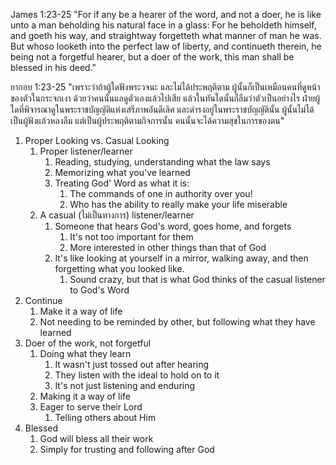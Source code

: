 James 1:23-25 "For if any be a hearer of the word, and not a doer, he is like unto a man beholding his natural face in a glass: For he beholdeth himself, and goeth his way, and straightway forgetteth what manner of man he was. But whoso looketh into the perfect law of liberty, and continueth therein, he being not a forgetful hearer, but a doer of the work, this man shall be blessed in his deed."

ยากอบ 1:23-25 "เพราะว่าถ้าผู้ใดฟังพระวจนะ และไม่ได้ประพฤติตาม ผู้นั้นก็เป็นเหมือนคนที่ดูหน้าของตัวในกระจกเงา ด้วยว่าคนนั้นแลดูตัวเองแล้วไปเสีย แล้วในทันใดนั้นก็ลืมว่าตัวเป็นอย่างไร ฝ่ายผู้ใดที่พิจารณาดูในพระราชบัญญัติแห่งเสรีภาพอันดีเลิศ และดำรงอยู่ในพระราชบัญญัตินั้น ผู้นั้นไม่ได้เป็นผู้ฟังแล้วหลงลืม แต่เป็นผู้ประพฤติตามกิจการนั้น คนนั้นจะได้ความสุขในการของตน"

1. Proper Looking vs. Casual Looking
    1. Proper listener/learner
        1. Reading, studying, understanding what the law says
        2. Memorizing what you've learned
        3. Treating God' Word as what it is:
            1. The commands of one in authority over you!
            2. Who has the ability to really make your life miserable
    2. A casual (ไม่เป็นทางการ) listener/learner
        1. Someone that hears God's word, goes home, and forgets
            1. It's not too important for them
            2. More interested in other things than that of God
        2. It's like looking at yourself in a mirror, walking away, and then forgetting what you looked like.
            1. Sound crazy, but that is what God thinks of the casual listener to God's Word
2. Continue
    1. Make it a way of life
    2. Not needing to be reminded by other, but following what they have learned
3. Doer of the work, not forgetful
    1. Doing what they learn
        1. It wasn't just tossed out after hearing
        2. They listen with the ideal to hold on to it
        3. It's not just listening and enduring
    2. Making it a way of life
    3. Eager to serve their Lord
        1. Telling others about Him
4. Blessed
    1. God will bless all their work
    2. Simply for trusting and following after God